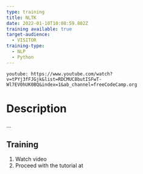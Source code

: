 ```yaml
---
type: training
title: NLTK
date: 2022-01-10T10:08:59.802Z
training available: true
target-audience:
  - VISITOR
training-type:
  - NLP
  - Python
---
```

`youtube: https://www.youtube.com/watch?v=tPYj3fFJGjk&list=RDCMUC8butISFwT-Wl7EV0hUK0BQ&index=1&ab_channel=freeCodeCamp.org`

# Description

... 

## Training

1. Watch video
2. Proceed with the tutorial at
